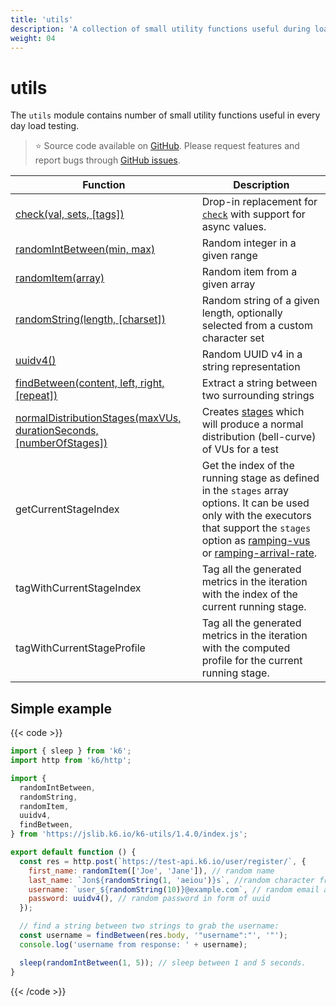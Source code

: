 ```yaml
---
title: 'utils'
description: 'A collection of small utility functions useful during load testing with k6. '
weight: 04
---
```


# utils

The `utils` module contains number of small utility functions useful in every day load testing.

> ⭐️ Source code available on [GitHub](https://github.com/k6io/k6-jslib-utils).
> Please request features and report bugs through [GitHub issues](https://github.com/k6io/k6-jslib-utils/issues).

| Function                                                                                                                                                            | Description                                                                                                                                                                                                                                                                                                                                                                     |
| ------------------------------------------------------------------------------------------------------------------------------------------------------------------- | ------------------------------------------------------------------------------------------------------------------------------------------------------------------------------------------------------------------------------------------------------------------------------------------------------------------------------------------------------------------------------- |
| [check(val, sets, [tags])](https://grafana.com/docs/k6/<K6_VERSION>/javascript-api/jslib/utils/check)                                                               | Drop-in replacement for [`check`](https://grafana.com/docs/k6/<K6_VERSION>/javascript-api/k6/check/) with support for async values.                                                                                                                                                                                                                                             |
| [randomIntBetween(min, max)](https://grafana.com/docs/k6/<K6_VERSION>/javascript-api/jslib/utils/randomintbetween)                                                  | Random integer in a given range                                                                                                                                                                                                                                                                                                                                                 |
| [randomItem(array)](https://grafana.com/docs/k6/<K6_VERSION>/javascript-api/jslib/utils/randomitem)                                                                 | Random item from a given array                                                                                                                                                                                                                                                                                                                                                  |
| [randomString(length, [charset])](https://grafana.com/docs/k6/<K6_VERSION>/javascript-api/jslib/utils/randomstring)                                                 | Random string of a given length, optionally selected from a custom character set                                                                                                                                                                                                                                                                                                |
| [uuidv4()](https://grafana.com/docs/k6/<K6_VERSION>/javascript-api/jslib/utils/uuidv4)                                                                              | Random UUID v4 in a string representation                                                                                                                                                                                                                                                                                                                                       |
| [findBetween(content, left, right, [repeat])](https://grafana.com/docs/k6/<K6_VERSION>/javascript-api/jslib/utils/findbetween)                                      | Extract a string between two surrounding strings                                                                                                                                                                                                                                                                                                                                |
| [normalDistributionStages(maxVUs, durationSeconds, [numberOfStages])](https://grafana.com/docs/k6/<K6_VERSION>/javascript-api/jslib/utils/normaldistributionstages) | Creates [stages](https://grafana.com/docs/k6/<K6_VERSION>/using-k6/k6-options#stages) which will produce a normal distribution (bell-curve) of VUs for a test                                                                                                                                                                                                                   |
| getCurrentStageIndex                                                                                                                                                | Get the index of the running stage as defined in the `stages` array options. It can be used only with the executors that support the `stages` option as [ramping-vus](https://grafana.com/docs/k6/<K6_VERSION>/using-k6/scenarios/executors/ramping-vus) or [ramping-arrival-rate](https://grafana.com/docs/k6/<K6_VERSION>/using-k6/scenarios/executors/ramping-arrival-rate). |
| tagWithCurrentStageIndex                                                                                                                                            | Tag all the generated metrics in the iteration with the index of the current running stage.                                                                                                                                                                                                                                                                                     |
| tagWithCurrentStageProfile                                                                                                                                          | Tag all the generated metrics in the iteration with the computed profile for the current running stage.                                                                                                                                                                                                                                                                         |

## Simple example

{{< code >}}

```javascript
import { sleep } from 'k6';
import http from 'k6/http';

import {
  randomIntBetween,
  randomString,
  randomItem,
  uuidv4,
  findBetween,
} from 'https://jslib.k6.io/k6-utils/1.4.0/index.js';

export default function () {
  const res = http.post(`https://test-api.k6.io/user/register/`, {
    first_name: randomItem(['Joe', 'Jane']), // random name
    last_name: `Jon${randomString(1, 'aeiou')}s`, //random character from given list
    username: `user_${randomString(10)}@example.com`, // random email address,
    password: uuidv4(), // random password in form of uuid
  });

  // find a string between two strings to grab the username:
  const username = findBetween(res.body, '"username":"', '"');
  console.log('username from response: ' + username);

  sleep(randomIntBetween(1, 5)); // sleep between 1 and 5 seconds.
}
```

{{< /code >}}
